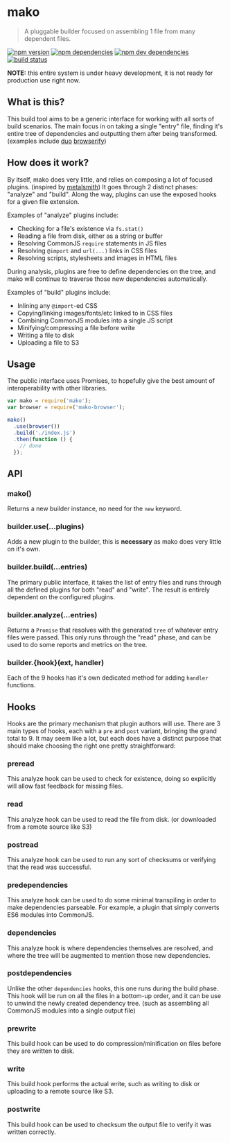 # mako

> A pluggable builder focused on assembling 1 file from many dependent files.

[![npm version](https://img.shields.io/npm/v/mako.svg)](https://www.npmjs.com/package/mako)
[![npm dependencies](https://img.shields.io/david/makojs/core.svg)](https://david-dm.org/makojs/core)
[![npm dev dependencies](https://img.shields.io/david/dev/makojs/core.svg)](https://david-dm.org/makojs/core#info=devDependencies)
[![build status](https://img.shields.io/travis/makojs/core.svg)](https://travis-ci.org/makojs/core)

**NOTE:** this entire system is under heavy development, it is not ready for production use right now.

## What is this?

This build tool aims to be a generic interface for working with all sorts of build scenarios. The main focus in on taking a single "entry" file, finding it's entire tree of dependencies and outputting them after being transformed. (examples include [duo](http://duojs.org/) [browserify](http://browserify.org/))

## How does it work?

By itself, mako does very little, and relies on composing a lot of focused plugins. (inspired by [metalsmith](http://www.metalsmith.io/)) It goes through 2 distinct phases: "analyze" and "build". Along the way, plugins can use the exposed hooks for a given file extension.

Examples of "analyze" plugins include:

 - Checking for a file's existence via `fs.stat()`
 - Reading a file from disk, either as a string or buffer
 - Resolving CommonJS `require` statements in JS files
 - Resolving `@import` and `url(...)` links in CSS files
 - Resolving scripts, stylesheets and images in HTML files

During analysis, plugins are free to define dependencies on the tree, and mako will continue to traverse those new dependencies automatically.

Examples of "build" plugins include:

 - Inlining any `@import`-ed CSS
 - Copying/linking images/fonts/etc linked to in CSS files
 - Combining CommonJS modules into a single JS script
 - Minifying/compressing a file before write
 - Writing a file to disk
 - Uploading a file to S3

## Usage

The public interface uses Promises, to hopefully give the best amount of interoperability with other libraries.

```js
var mako = require('mako');
var browser = require('mako-browser');

mako()
  .use(browser())
  .build('./index.js')
  .then(function () {
    // done
  });
```

## API

### mako()

Returns a new builder instance, no need for the `new` keyword.

### builder.use(...plugins)

Adds a new plugin to the builder, this is **necessary** as mako does very little on it's own.

### builder.build(...entries)

The primary public interface, it takes the list of entry files and runs through all the defined plugins for both "read" and "write". The result is entirely dependent on the configured plugins.

### builder.analyze(...entries)

Returns a `Promise` that resolves with the generated `tree` of whatever entry files were passed. This only runs through the "read" phase, and can be used to do some reports and metrics on the tree.

### builder.{hook}(ext, handler)

Each of the 9 hooks has it's own dedicated method for adding `handler` functions.

## Hooks

Hooks are the primary mechanism that plugin authors will use. There are 3 main types of hooks, each with a `pre` and `post` variant, bringing the grand total to 9. It may seem like a lot, but each does have a distinct purpose that should make choosing the right one pretty straightforward:

### preread

This analyze hook can be used to check for existence, doing so explicitly will allow fast feedback for missing files.

### read

This analyze hook can be used to read the file from disk. (or downloaded from a remote source like S3)

### postread

This analyze hook can be used to run any sort of checksums or verifying that the read was successful.

### predependencies

This analyze hook can be used to do some minimal transpiling in order to make dependencies parseable. For example, a plugin that simply converts ES6 modules into CommonJS.

### dependencies

This analyze hook is where dependencies themselves are resolved, and where the tree will be augmented to mention those new dependencies.

### postdependencies

Unlike the other `dependencies` hooks, this one runs during the build phase. This hook will be run on all the files in a bottom-up order, and it can be use to unwind the newly created dependency tree. (such as assembling all CommonJS modules into a single output file)

### prewrite

This build hook can be used to do compression/minification on files before they are written to disk.

### write

This build hook performs the actual write, such as writing to disk or uploading to a remote source like S3.

### postwrite

This build hook can be used to checksum the output file to verify it was written correctly.
